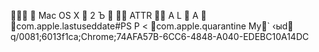    Mac OS X            	   2   Ъ                                           ATTR         А   L                  А     com.apple.lastuseddate#PS       Р   <  com.apple.quarantine Mу`    ‹ыd    q/0081;6013f1ca;Chrome;74AFA57B-6CC6-4848-A040-EDEBC10A14DC 